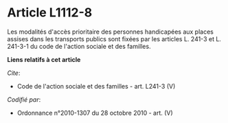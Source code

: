 # Article L1112-8

Les modalités d'accès prioritaire des personnes handicapées aux places assises dans les transports publics sont fixées par
les articles L. 241-3 et L. 241-3-1 du code de l'action sociale et des familles.

**Liens relatifs à cet article**

_Cite_:

  - Code de l'action sociale et des familles - art. L241-3 (V)

_Codifié par_:

  - Ordonnance n°2010-1307 du 28 octobre 2010 - art. (V)

